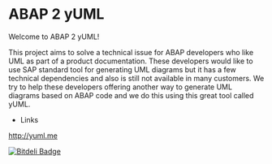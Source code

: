 ABAP 2 yUML
=========

Welcome to ABAP 2 yUML!

This project aims to solve a technical issue for ABAP developers who like UML as part of a product documentation. These developers would like to use SAP standard tool for generating UML diagrams but it has a few technical dependencies and also is still not available in many customers. We try to help these developers offering another way to generate UML diagrams based on ABAP code and we do this using this great tool called yUML.

* Links

http://yuml.me


[![Bitdeli Badge](https://d2weczhvl823v0.cloudfront.net/fabiopagoti/yuml-abap/trend.png)](https://bitdeli.com/free "Bitdeli Badge")

